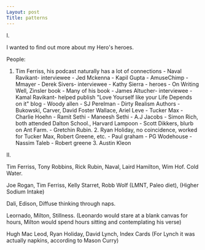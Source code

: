 ```yaml
---
Layout: post
Title: patterns
---
```



I.


I wanted to find out more about my Hero's heroes. 

People:
1. Tim Ferriss, his podcast naturally has a lot of connections
	    - Naval Ravikant- interviewee
	      - Jed Mckenna
	      - Kapil Gupta
	      - AmuseChimp
	      - Mmayer
	    - Derek Sivers- interviewee
	      - Kathy Sierra - heroes
	      - On Writing Well, Zinsler book
	      - Many of his book 
	    - James Altucher- interviewee
	      - Kamal Ravikant- helped publish "Love Yourself like your Life Depends on it" blog
	      - Woody allen
	      	- SJ Perelman
	      - Dirty Realism Authors - Bukowski, Carver, David Foster Wallace, Ariel Leve
	    - Tucker Max
	    - Charlie Hoehn
	    - Ramit Sethi
	    - Maneesh Sethi
	    - A.J Jacobs
	      - Simon Rich, both attended Dalton School., Harvard Lampoon
	      	- Scott Dikkers, blurb on Ant Farm.
            - Gretchin Rubin. 
	2. Ryan Holiday, no coincidence, worked for Tucker Max, Robert Greene, etc.
	   - Paul graham
	     - PG Wodehouse
	   - Nassim Taleb
	   - Robert greene
	3. Austin Kleon



II.

Tim Ferriss, Tony Robbins, Rick Rubin, Naval, Laird Hamilton, Wim Hof. Cold Water. 

Joe Rogan, Tim Ferriss, Kelly Starret, Robb Wolf (LMNT, Paleo diet), (Higher Sodium Intake)
	  
Dali, Edison, Diffuse thinking through naps.

Leornado, Milton, Stillness. (Leonardo would stare at a blank canvas for hours, Milton would spend hours sitting and contemplating his verse)

Hugh Mac Leod, Ryan Holiday, David Lynch, Index Cards (For Lynch it was actually napkins, according to Mason Curry)

